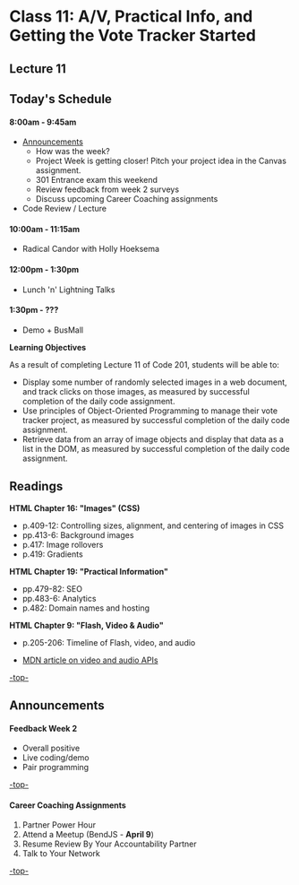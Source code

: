 # Class 11: A/V, Practical Info, and Getting the Vote Tracker Started

<a id="top"></a>
## Lecture 11

## Today's Schedule
#### 8:00am - 9:45am
- [Announcements](#announcements)
  - How was the week?
  - Project Week is getting closer! Pitch your project idea in the Canvas assignment.
  - 301 Entrance exam this weekend
  - Review feedback from week 2 surveys
  - Discuss upcoming Career Coaching assignments
- Code Review / Lecture

#### 10:00am - 11:15am
- Radical Candor with Holly Hoeksema

#### 12:00pm - 1:30pm
- Lunch 'n' Lightning Talks

#### 1:30pm - ???
- Demo + BusMall


**Learning Objectives**

As a result of completing Lecture 11 of Code 201, students will be able to:
- Display some number of randomly selected images in a web document, and track clicks on those images, as measured by successful completion of the daily code assignment.
- Use principles of Object-Oriented Programming to manage their vote tracker project, as measured by successful completion of the daily code assignment.
- Retrieve data from an array of image objects and display that data as a list in the DOM, as measured by successful completion of the daily code assignment.

<a id="readings"></a>

## Readings

**HTML Chapter 16: "Images" (CSS)**

- p.409-12: Controlling sizes, alignment, and centering of images in CSS
- pp.413-6: Background images
- p.417: Image rollovers
- p.419: Gradients

**HTML Chapter 19: "Practical Information"**

- pp.479-82: SEO
- pp.483-6: Analytics
- p.482: Domain names and hosting

**HTML Chapter 9: "Flash, Video & Audio"**

- p.205-206: Timeline of Flash, video, and audio

- [MDN article on video and audio APIs](https://developer.mozilla.org/en-US/docs/Learn/JavaScript/Client-side_web_APIs/Video_and_audio_APIs)

[-top-](#top)

<a id="announcements"></a>

## Announcements

#### Feedback Week 2

- Overall positive
- Live coding/demo
- Pair programming

[-top-](#top)

#### Career Coaching Assignments

1. Partner Power Hour
2. Attend a Meetup (BendJS - **April 9**)
3. Resume Review By Your Accountability Partner
4. Talk to Your Network

[-top-](#top)
